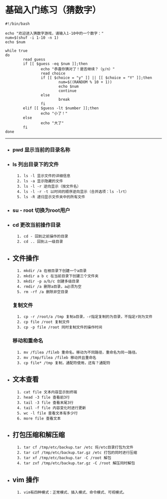# 基础入门练习（猜数字）

```shell
#!/bin/bash

echo "欢迎进入猜数字游戏，请输入1-10中的一个数字："
num=$(shuf -i 1-10 -n 1)
echo $num

while true
do
        read guess
        if [[ $guess -eq $num ]];then
                echo "恭喜你猜对了！是否继续？（y/n）"
                read choice
                if [[ $choice = "y" ]] || [[ $choice = "Y" ]];then
                        num=$((RANDOM % 10 + 1))
                        echo $num
                        continue
                else
                        break
                fi
        elif [[ $guess -lt $number ]];then
                echo "小了！"
        else
                echo "大了"
        fi
done
```
---
- ### pwd 显示当前的目录名称
- ### ls 列出目录下的文件
        1. ls -l 显示文件的详细信息
        2. ls -a 显示隐藏的文件
        3. ls -l -r 逆向显示（按文件名）
        4. ls -l -r -t 以时间的顺序逆向显示（合并选项：ls -lrt）
        5. ls -R 递归显示文件夹中的所有文件
- ### su - root 切换为root用户
- ### cd 更改当前操作目录
        1. cd - 回到之前操作的目录
        2. cd .. 回到上一级目录
- ## 文件操作
        1. mkdir /a 在根目录下创建一个a目录
        2. mkdir a b c 在当前目录下创建三个文件夹
        3. mkdir -p a/b/c 创建多级目录
        4. rmdir /a 删除a目录，a必须为空
        5. rm -rf /a 删除非空目录
  ### 复制文件
        1. cp -r /root/a /tmp 复制a目录，-r指定复制的为目录，不指定r则为文件
        2. cp file /root 复制文件
        3. cp -p file /root 同时复制文件的操作时间
  ### 移动和重命名
        1. mv /filea /fileb 重命名。移动为不同路径，重命名为同一路径。
        2. mv /tmp/filea /fileb 移动并且重命名
        3. cp file* /tmp 复制，通配符使用，还有？通配符
- ## 文本查看
        1. cat file 文本内容显示到终端
        2. head -3 file 查看前3行
        3. tail -3 file 查看末尾3行
        4. tail -f file 内容变化时进行更新
        5. wc -l file 查看文本有多少行
        6. more file 查看文本
- ## 打包压缩和解压缩
        1. tar cf /tmp/etc/backup.tar /etc 将/etc目录打包为文件
        2. tar czf /tmp/etc/backup.tar.gz /etc 打包的同时进行压缩
        3. tar xf /tmp/etc/backup.tar -C /root 解包
        4. tar zxf /tmp/etc/backup.tar.gz -C /root 解压同时解包
- ## vim 操作
        1. vim有四种模式：正常模式、插入模式、命令模式、可视模式。

